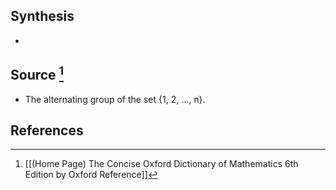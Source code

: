 ## Synthesis
- 
## Source [^1]
- The alternating group of the set {1, 2, ..., n}.
## References

[^1]: [[(Home Page) The Concise Oxford Dictionary of Mathematics 6th Edition by Oxford Reference]]
